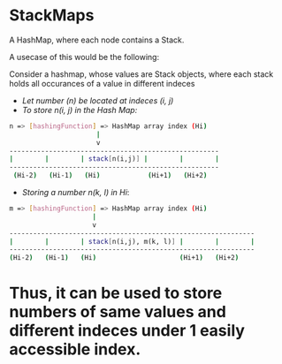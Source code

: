 # StackMaps
A HashMap, where each node contains a Stack.

A usecase of this would be the following:

Consider a hashmap, whose values are Stack objects, where each stack holds all occurances of a value in different indeces

* *Let number (n) be located at indeces (i, j)*
* *To store n(i, j) in the Hash Map:*

```bash
n => [hashingFunction] => HashMap array index (Hi)
                      |
                      v
-----------------------------------------------------
|        |        | stack[n(i,j)] |        |        |
-----------------------------------------------------
 (Hi-2)   (Hi-1)   (Hi)            (Hi+1)   (Hi+2)
```

 * *Storing a number n(k, l) in Hi*:

 ```bash
m => [hashingFunction] => HashMap array index (Hi)
                      |
                      v
--------------------------------------------------------------
|        |        | stack[n(i,j), m(k, l)] |        |        |
--------------------------------------------------------------
 (Hi-2)   (Hi-1)   (Hi)                     (Hi+1)   (Hi+2)
```

# Thus, it can be used to store numbers of same values and different indeces under 1 easily accessible index.

